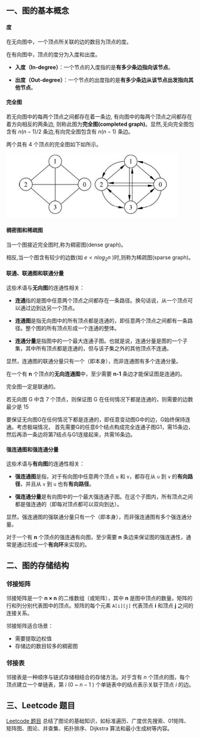 ## 一、图的基本概念

#### 度

在无向图中，一个顶点所关联的边的数目为顶点的度。

在有向图中，顶点的度分为入度和出度。

- **入度（In-degree）**：一个节点的入度指的是**有多少条边指向该节点**。

- **出度（Out-degree）**：一个节点的出度指的是**有多少条边从该节点出发指向其他节点**。



#### 完全图

若无向图中的每两个顶点之间都存在着一条边, 有向图中的每两个顶点之间都存在着方向相反的两条边, 则称此图为**完全图(completed graph)**。显然,无向完全图包含有 $n(n-1)/2$ 条边,有向完全图包含有 $n(n-1)$ 条边。



两个具有 4 个顶点的完全图如下如所示。

![image-20241017183023801](images/image-20241017183023801.png)



#### 稠密图和稀疏图

当一个图接近完全图时,称为稠密图(dense graph)。

相反,当一个图含有较少的边数(如 $e<nlog_{2}n$ )时,则称为稀疏图(sparse graph)。







#### 联通、联通图和联通分量

这些术语与**无向图**的连通性相关：

- **连通**指的是图中任意两个顶点之间都存在一条路径。换句话说，从一个顶点可以通过边到达另一个顶点。

- **连通图**是指无向图中的所有顶点都是连通的，即任意两个顶点之间都有一条路径。整个图的所有顶点形成一个连通的整体。

- **连通分量**是指图中的一个最大连通子图。也就是说，连通分量是图的一个子集，其中所有顶点都是连通的，但与该子集之外的其他顶点不连通。

显然，连通图的联通分量只有一个（即本身），而非连通图有多个连通分量。



在一个有 **n** 个顶点的**无向连通图**中，至少需要 **n-1** 条边才能保证图是连通的。

完全图一定是联通的。





若无向图 G 中含 7 个顶点，则保证图 G 在任何情况下都是连通的，则需要的边数最少是 15

要保证无向图G在任何情况下都是连通的，即任意变动图G中的边，G始终保持连通。考虑极端情况， 首先需要G的任意6个结点构成完全连通子图G1，需15条边，然后再添一条边将第7结点与G1连接起来，共需16条边。





#### 强连通图和强连通分量

这些术语与**有向图**的连通性相关：

- **强连通图**是指，对于有向图中任意两个顶点 `u` 和 `v`，都存在从 `u` 到 `v` 的**有向路径**，并且从 `v` 到 `u` 也有**有向路径**。

- **强连通分量**是有向图中的一个最大强连通子图。在这个子图内，所有顶点之间都是强连通的（即每对顶点都可以双向到达）。

显然，强连通图的强联通分量只有一个（即本身），而非强连通图有多个强连通分量。



对于一个有 **n** 个顶点的强连通有向图，至少需要 **n** 条边来保证图的强连通性，通常是通过形成一个**有向环**来实现的。





## 二、图的存储结构

### 邻接矩阵

邻接矩阵是一个 **n × n** 的二维数组（或矩阵），其中 **n** 是图中顶点的数量。矩阵的行和列分别代表图中的顶点。矩阵的每个元素 `A[i][j]` 代表顶点 **i** 和顶点 **j** 之间的连接关系。

邻接矩阵适合场景：

- 需要提取边权值
- 存储边的数目较多的稠密图



### 邻接表

邻接表是一种顺序与链式存储相结合的存储方法。对于含有 $n$ 个顶点的图，每个顶点建立一个单链表，第 $i$ ($0$ ~ $n - 1$ )  个单链表中的结点表示关联于顶点 $i$ 的边。



## 三、Leetcode 题目

[Leetcode 题目](https://leetcode.cn/studyplan/graph-theory/) 总结了图论的基础知识，如标准遍历、广度优先搜索、01矩阵、矩阵图、图论、并查集、拓扑排序、Dijkstra 算法和最小生成树等内容。